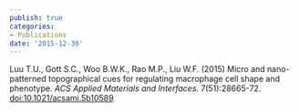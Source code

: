 ```yaml
---
publish: true
categories:
- Publications
date: '2015-12-30'
---
```


Luu T.U., Gott S.C., Woo B.W.K., Rao M.P., Liu W.F. (2015) Micro and nano-patterned topographical cues for regulating macrophage cell shape and phenotype. _ACS Applied Materials and Interfaces_. 7(51):28665-72. [doi:10.1021/acsami.5b10589](https://dx.doi.org/10.1021/acsami.5b10589)
